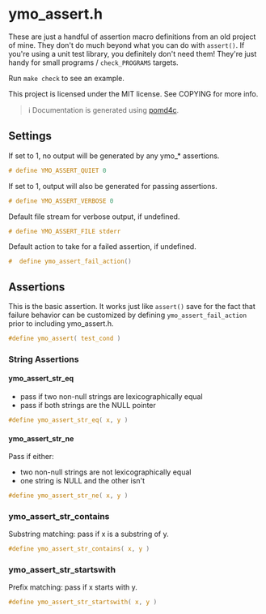 # ymo_assert.h

These are just a handful of assertion macro definitions from an old project
of mine.  They don't do much beyond what you can do with `assert()`.  If
you're using a unit test library, you definitely don't need them!  They're
just handy for small programs / `check_PROGRAMS` targets.

Run `make check` to see an example.

This project is licensed under the MIT license. See COPYING for more info.

> :information_source: Documentation is generated using
> [pomd4c](https://github.com/andrew-canaday/pomd4c).

## Settings



If set to 1, no output will be generated by any ymo_* assertions. 

```C
# define YMO_ASSERT_QUIET 0
```


If set to 1, output will also be generated for passing assertions. 

```C
# define YMO_ASSERT_VERBOSE 0
```


Default file stream for verbose output, if undefined. 

```C
# define YMO_ASSERT_FILE stderr
```


Default action to take for a failed assertion, if undefined. 

```C
#  define ymo_assert_fail_action()
```


## Assertions

This is the basic assertion. It works just like `assert()` save for the
fact that failure behavior can be customized by defining
`ymo_assert_fail_action` prior to including ymo_assert.h.

```C
#define ymo_assert( test_cond )
```


### String Assertions 


#### ymo_assert_str_eq

 - pass if two non-null strings are lexicographically equal
 - pass if both strings are the NULL pointer

```C
#define ymo_assert_str_eq( x, y )
```


#### ymo_assert_str_ne

Pass if either:
 - two non-null strings are not lexicographically equal
 - one string is NULL and the other isn't

```C
#define ymo_assert_str_ne( x, y )
```


### ymo_assert_str_contains

Substring matching: pass if x is a substring of y.

```C
#define ymo_assert_str_contains( x, y )
```


### ymo_assert_str_startswith

Prefix matching: pass if x starts with y.

```C
#define ymo_assert_str_startswith( x, y )
```


